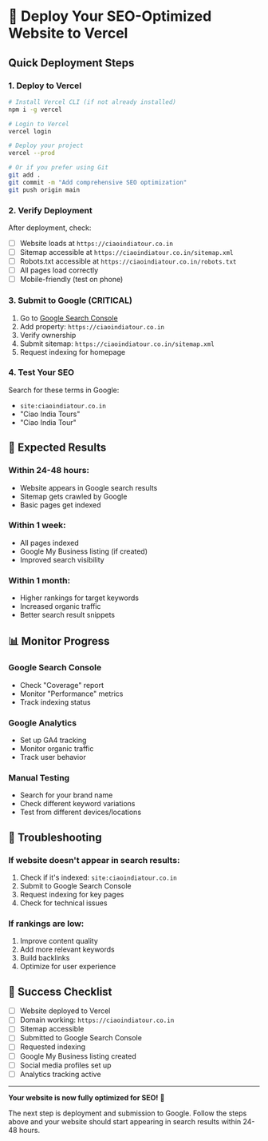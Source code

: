 # 🚀 Deploy Your SEO-Optimized Website to Vercel

## Quick Deployment Steps

### 1. **Deploy to Vercel**
```bash
# Install Vercel CLI (if not already installed)
npm i -g vercel

# Login to Vercel
vercel login

# Deploy your project
vercel --prod

# Or if you prefer using Git
git add .
git commit -m "Add comprehensive SEO optimization"
git push origin main
```

### 2. **Verify Deployment**
After deployment, check:
- [ ] Website loads at `https://ciaoindiatour.co.in`
- [ ] Sitemap accessible at `https://ciaoindiatour.co.in/sitemap.xml`
- [ ] Robots.txt accessible at `https://ciaoindiatour.co.in/robots.txt`
- [ ] All pages load correctly
- [ ] Mobile-friendly (test on phone)

### 3. **Submit to Google (CRITICAL)**
1. Go to [Google Search Console](https://search.google.com/search-console/)
2. Add property: `https://ciaoindiatour.co.in`
3. Verify ownership
4. Submit sitemap: `https://ciaoindiatour.co.in/sitemap.xml`
5. Request indexing for homepage

### 4. **Test Your SEO**
Search for these terms in Google:
- `site:ciaoindiatour.co.in`
- "Ciao India Tours"
- "Ciao India Tour"

## 🎯 Expected Results

### Within 24-48 hours:
- Website appears in Google search results
- Sitemap gets crawled by Google
- Basic pages get indexed

### Within 1 week:
- All pages indexed
- Google My Business listing (if created)
- Improved search visibility

### Within 1 month:
- Higher rankings for target keywords
- Increased organic traffic
- Better search result snippets

## 📊 Monitor Progress

### Google Search Console
- Check "Coverage" report
- Monitor "Performance" metrics
- Track indexing status

### Google Analytics
- Set up GA4 tracking
- Monitor organic traffic
- Track user behavior

### Manual Testing
- Search for your brand name
- Check different keyword variations
- Test from different devices/locations

## 🚨 Troubleshooting

### If website doesn't appear in search results:
1. Check if it's indexed: `site:ciaoindiatour.co.in`
2. Submit to Google Search Console
3. Request indexing for key pages
4. Check for technical issues

### If rankings are low:
1. Improve content quality
2. Add more relevant keywords
3. Build backlinks
4. Optimize for user experience

## 🎉 Success Checklist

- [ ] Website deployed to Vercel
- [ ] Domain working: `https://ciaoindiatour.co.in`
- [ ] Sitemap accessible
- [ ] Submitted to Google Search Console
- [ ] Requested indexing
- [ ] Google My Business listing created
- [ ] Social media profiles set up
- [ ] Analytics tracking active

---

**Your website is now fully optimized for SEO!** 🚀

The next step is deployment and submission to Google. Follow the steps above and your website should start appearing in search results within 24-48 hours.
